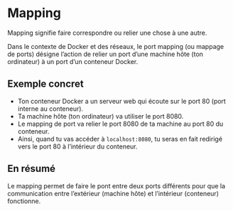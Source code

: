 # Mapping

Mapping signifie faire correspondre ou relier une chose à une autre.

Dans le contexte de Docker et des réseaux, le port mapping (ou mappage de ports) désigne l’action de relier un port d’une machine hôte 
(ton ordinateur) à un port d’un conteneur Docker.

## Exemple concret

- Ton conteneur Docker a un serveur web qui écoute sur le port 80 (port interne au conteneur).  
- Ta machine hôte (ton ordinateur) va utiliser le port 8080.  
- Le mapping de port va relier le port 8080 de ta machine au port 80 du conteneur.  
- Ainsi, quand tu vas accéder à `localhost:8080`, tu seras en fait redirigé vers le port 80 à l’intérieur du conteneur.

## En résumé

Le mapping permet de faire le pont entre deux ports différents pour que la communication entre l’extérieur (machine hôte) et l’intérieur (conteneur) fonctionne.

